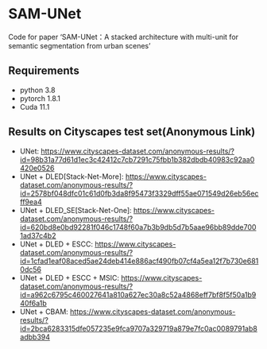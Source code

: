 # SAM-UNet
Code for  paper ‘SAM-UNet：A stacked architecture with multi-unit for semantic segmentation from urban scenes’
## Requirements
* python 3.8
* pytorch 1.8.1
* Cuda  11.1
## Results on Cityscapes test set(Anonymous Link)
* UNet:
  https://www.cityscapes-dataset.com/anonymous-results/?id=98b31a77d61d1ec3c42412c7cb7291c75fbb1b382dbdb40983c92aa0420e0526
* UNet + DLED[Stack-Net-More]:
  https://www.cityscapes-dataset.com/anonymous-results/?id=2578bf048dfc01c61d0fb3da8f95473f3329dff55ae071549d26eb56ecff9ea4
* UNet + DLED_SE[Stack-Net-One]:
  https://www.cityscapes-dataset.com/anonymous-results/?id=620bd8e0bd92281f046c1748f60a7b3b9db5d7b5aae96bb89dde7001ad37c4b2
* UNet + DLED + ESCC:
  https://www.cityscapes-dataset.com/anonymous-results/?id=1cfad1eaf08aced5ae24deb414e886acf490fb07cf4a5ea12f7b730e6810dc56
* UNet + DLED + ESCC + MSIC:
  https://www.cityscapes-dataset.com/anonymous-results/?id=a962c6795c460027641a810a627ec30a8c52a4868eff7bf8f5f50a1b940f6a1b
* UNet + CBAM:
  https://www.cityscapes-dataset.com/anonymous-results/?id=2bca6283315dfe057235e9fca9707a329719a879e7fc0ac0089791ab8adbb394
  
